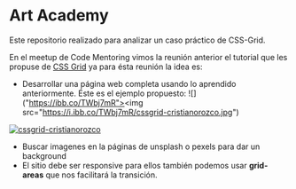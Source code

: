 # Art Academy

Este repositorio realizado para analizar un caso práctico de CSS-Grid.

En el meetup de Code Mentoring vimos la reunión anterior el tutorial que les propuse de [CSS Grid](https://scrimba.com/g/gR8PTE) ya para ésta reunión la idea es:
- Desarrollar una página web completa usando lo aprendido anteriormente. Éste es el ejemplo propuesto:
![]("https://ibb.co/TWbj7mR"><img src="https://i.ibb.co/TWbj7mR/cssgrid-cristianorozco.jpg")

<a href="https://ibb.co/TWbj7mR"><img src="https://i.ibb.co/TWbj7mR/cssgrid-cristianorozco.jpg" alt="cssgrid-cristianorozco" border="0"></a>
- Buscar imagenes en la páginas de unsplash o pexels para dar un background
- El sitio debe ser responsive para ellos también podemos usar **grid-areas** que nos facilitará la transición.

